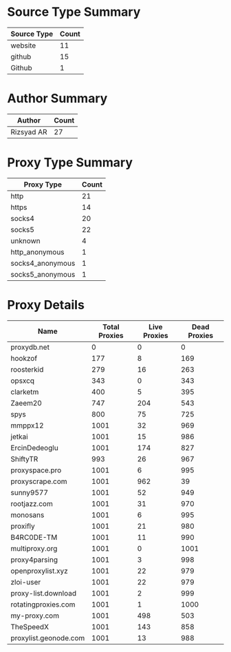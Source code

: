 # Source Type Summary

| Source Type | Count |
|-------------|-------|
| website | 11 |
| github | 15 |
| Github | 1 |


# Author Summary

| Author | Count |
|--------|-------|
| Rizsyad AR | 27 |


# Proxy Type Summary

| Proxy Type | Count |
|------------|-------|
| http | 21 |
| https | 14 |
| socks4 | 20 |
| socks5 | 22 |
| unknown | 4 |
| http_anonymous | 1 |
| socks4_anonymous | 1 |
| socks5_anonymous | 1 |


# Proxy Details

| Name | Total Proxies | Live Proxies | Dead Proxies |
|------|---------------|--------------|---------------|
| proxydb.net | 0 | 0 | 0 |
| hookzof | 177 | 8 | 169 |
| roosterkid | 279 | 16 | 263 |
| opsxcq | 343 | 0 | 343 |
| clarketm | 400 | 5 | 395 |
| Zaeem20 | 747 | 204 | 543 |
| spys | 800 | 75 | 725 |
| mmppx12 | 1001 | 32 | 969 |
| jetkai | 1001 | 15 | 986 |
| ErcinDedeoglu | 1001 | 174 | 827 |
| ShiftyTR | 993 | 26 | 967 |
| proxyspace.pro | 1001 | 6 | 995 |
| proxyscrape.com | 1001 | 962 | 39 |
| sunny9577 | 1001 | 52 | 949 |
| rootjazz.com | 1001 | 31 | 970 |
| monosans | 1001 | 6 | 995 |
| proxifly | 1001 | 21 | 980 |
| B4RC0DE-TM | 1001 | 11 | 990 |
| multiproxy.org | 1001 | 0 | 1001 |
| proxy4parsing | 1001 | 3 | 998 |
| openproxylist.xyz | 1001 | 22 | 979 |
| zloi-user | 1001 | 22 | 979 |
| proxy-list.download | 1001 | 2 | 999 |
| rotatingproxies.com | 1001 | 1 | 1000 |
| my-proxy.com | 1001 | 498 | 503 |
| TheSpeedX | 1001 | 143 | 858 |
| proxylist.geonode.com | 1001 | 13 | 988 |

